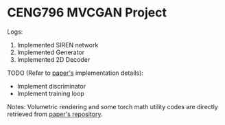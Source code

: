 # CENG796 MVCGAN Project

Logs:
1. Implemented SIREN network
2. Implemented Generator
3. Implemented 2D Decoder

TODO (Refer to [paper's](https://arxiv.org/pdf/2204.06307.pdf) implementation details):
* Implement discriminator
* Implement training loop

Notes:
Volumetric rendering and some torch math utility codes are directly retrieved from [paper's repository](https://github.com/Xuanmeng-Zhang/MVCGAN).
